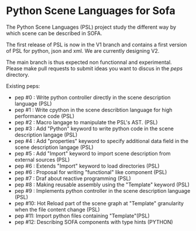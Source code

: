 Python Scene Languages for Sofa
===============================

The Python Scene Languages (PSL) project study the different way by which scene can be described in SOFA. 

The first release of PSL is now in the V1 branch and contains a first version of PSL for python, json and xml. 
We are currently designing V2. 

The main branch is thus expected non functionnal and experimental.  
Please make pull requests to submit ideas you want to discus in the *peps* directory. 

Existing peps:
- pep #0 : Write python controller directly in the scene description language (PSL)
- pep #1 : Write cpython in the scene describtion language for high performance code (PSL)
- pep #2 : Macro langage to manipulate the PSL's AST. (PSL)
- pep #3 : Add "Python" keyword to write python code in the scene description langage (PSL)
- pep #4 : Add "properties" keyword to specify additional data field in the scene description langage (PSL)
- pep #5 : Add "Import" keyword to import scene description from external sources (PSL)
- pep #6 : Extends "Import" keyword to load directories (PSL)
- pep #6 : Proposal for writing "functional" like component (PSL)
- pep #7 : Draf about reactive programming (PSL)
- pep #8 : Making reusable assembly using the "Template" keyword (PSL)
- pep #9 : Implements python controller in the scene description language (PSL)
- pep #10: Hot Reload part of the scene graph at "Template" granularity when the file content change (PSL)
- pep #11: Import python files containing "Template"(PSL)
- pep #12: Describing SOFA components with type hints (PYTHON) 


